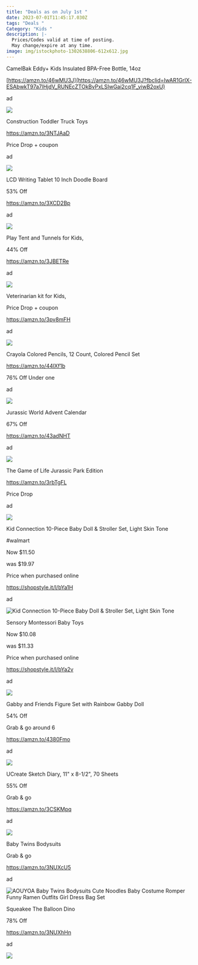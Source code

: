 ```yaml
---
title: "Deals as on July 1st "
date: 2023-07-01T11:45:17.030Z
tags: "Deals "
Category: "Kids "
description: |-
  Prices/Codes valid at time of posting.
  May change/expire at any time.
image: img/istockphoto-1302638806-612x612.jpg
---
```

<!--StartFragment-->

CamelBak Eddy+ Kids Insulated BPA-Free Bottle, 14oz

[https://amzn.to/46wMU3J](https://amzn.to/46wMU3J?fbclid=IwAR1GrIX-ESAbwkT97a7lHjdV_RUNEcZTOkBvPxLSIwGai2cq1F_viwB2oxU)

ad

<!--StartFragment-->

![](https://m.media-amazon.com/images/I/716Qn8bLWIL._AC_SL1500_.jpg)

<!--StartFragment-->

Construction Toddler Truck Toys

https://amzn.to/3NTJAaD

Price Drop + coupon

ad

![](https://m.media-amazon.com/images/I/81wGTcs9kIL._AC_SL1500_.jpg)



LCD Writing Tablet 10 Inch Doodle Board

53% Off

https://amzn.to/3XCD2Bp

ad

![](https://m.media-amazon.com/images/I/71X3wfGCVbL._AC_SL1500_.jpg)

<!--StartFragment-->

Play Tent and Tunnels for Kids,

44% Off

https://amzn.to/3JBETRe

ad

![](https://m.media-amazon.com/images/I/81H5-mZiIQL._AC_SL1500_.jpg)

<!--StartFragment-->

Veterinarian kit for Kids,

Price Drop + coupon

https://amzn.to/3pv8mFH

ad

![](https://m.media-amazon.com/images/I/81RagJCV6BL._AC_SL1500_.jpg)

<!--StartFragment-->

Crayola Colored Pencils, 12 Count, Colored Pencil Set

https://amzn.to/44lXf1b

76% Off Under one

ad

![](https://m.media-amazon.com/images/I/811-2vSH2RL._AC_SL1500_.jpg)

<!--StartFragment-->

Jurassic World Advent Calendar

67% Off

https://amzn.to/43adNHT

ad

![](https://m.media-amazon.com/images/I/71BrrGs9gUL._AC_SL1500_.jpg)

<!--StartFragment-->

The Game of Life Jurassic Park Edition

https://amzn.to/3rbTgFL

Price Drop

ad

![](https://m.media-amazon.com/images/I/91ngwDu4vVL._AC_SL1500_.jpg)

Kid Connection 10-Piece Baby Doll & Stroller Set, Light Skin Tone

\#walmart

Now $11.50

was $19.97

Price when purchased online

https://shopstyle.it/l/bYa1H

ad

![Kid Connection 10-Piece Baby Doll & Stroller Set, Light Skin Tone](https://i5.walmartimages.com/asr/9fb0592e-b59d-4afc-ba3b-b3d77fa8eed4.ec30e50faa509b2ae8678785775e3752.jpeg?odnHeight=2000&odnWidth=2000&odnBg=FFFFFF)

<!--StartFragment-->

Sensory Montessori Baby Toys

Now $10.08

was $11.33

Price when purchased online

https://shopstyle.it/l/bYa2v

ad

![](https://img.shopstyle-cdn.com/sim/bb/f7/bbf79ddad3e34dd6f1d38906ee663dd6_best/sensory-montessori-baby-toys-6-to-12-months-toddler-learning-travel-toys-for-1-2-year-old-boy-girl-birthday-gifts-soft-pull-string-fidget-bath-toys-for-9-10-18-months-infant-newborn.jpg)

<!--StartFragment-->

Gabby and Friends Figure Set with Rainbow Gabby Doll

54% Off

Grab & go around 6

https://amzn.to/4380Fmo

ad

![](https://m.media-amazon.com/images/I/61nCH1SN4tL._AC_SL1500_.jpg)

<!--StartFragment-->

UCreate Sketch Diary, 11" x 8-1/2", 70 Sheets

55% Off

Grab & go

https://amzn.to/3CSKMpq

ad

![](https://m.media-amazon.com/images/I/810YMX7VqPL._AC_SL1500_.jpg)

<!--StartFragment-->

Baby Twins Bodysuits

Grab & go

https://amzn.to/3NUXcU5

ad

![AOUYOA Baby Twins Bodysuits Cute Noodles Baby Costume Romper Funny Ramen Outfits Girl Dress Bag Set](https://m.media-amazon.com/images/I/71fB1wzvvgL._AC_UX679_.jpg)

<!--StartFragment-->

Squeakee The Balloon Dino

78% Off

https://amzn.to/3NUXhHn

ad

![](https://m.media-amazon.com/images/I/61mLfz3JeqL._AC_SL1500_.jpg)

<!--EndFragment-->